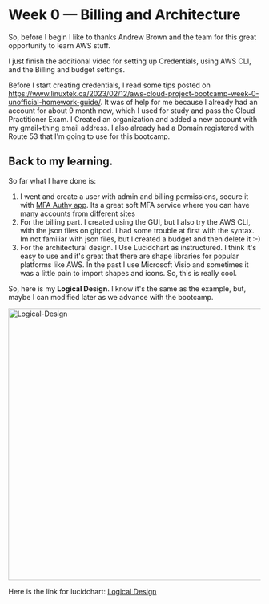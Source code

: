 # Week 0 — Billing and Architecture

So, before I begin I like to thanks Andrew Brown and the team for this great opportunity to learn AWS stuff.

I just finish the additional video for setting up Credentials, using AWS CLI, and the Billing and budget settings.

Before I start creating credentials, I read some tips posted on https://www.linuxtek.ca/2023/02/12/aws-cloud-project-bootcamp-week-0-unofficial-homework-guide/. It was of help for me because I already had an account for about 9 month now, which I used for study and pass the Cloud Practitioner Exam. I Created an organization and added a new account with my gmail+thing email address. I also already had a Domain registered with Route 53 that I'm going to use for this bootcamp.

## Back to my learning.

So far what I have done is:
1. I went and create a user with admin and billing permissions, secure it with [MFA Authy app](https://authy.com/). Its a great soft MFA service where you can have many accounts from different sites
2. For the billing part. I created using the GUI, but I also try the AWS CLI, with the json files on gitpod. I had some trouble at first with the syntax. Im not familiar with json files, but I created a budget and then delete it :-) 
3. For the architectural design. I Use Lucidchart as instructured. I think it's easy to use and it's great that there are shape libraries for popular platforms like AWS. In the past I use Microsoft Visio and sometimes it was a little pain to import shapes and icons. So, this is really cool.

So, here is my **Logical Design**. I know it's the same as the example, but, maybe I can modified later as we advance with the bootcamp.

<img width="542" alt="Logical-Design" src="https://user-images.githubusercontent.com/67177646/219122002-845f8285-c713-4c6c-9de8-ed5fbdce5689.PNG">

Here is the link for lucidchart: [Logical Design](https://lucid.app/lucidchart/ddfaf6f2-74a7-4d74-91a1-332448b12aae/edit?viewport_loc=-130%2C-13%2C2131%2C827%2CcbsxpdK4zMIe&invitationId=inv_9ca2c4c2-859f-49db-a63a-b4be8b03ac79)

